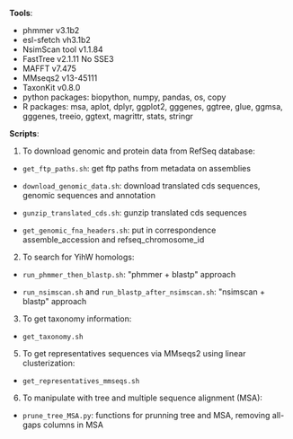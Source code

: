 **Tools**:

* phmmer v3.1b2
* esl-sfetch vh3.1b2
* NsimScan tool v1.1.84
* FastTree v2.1.11 No SSE3
* MAFFT v7.475
* MMseqs2 v13-45111
* TaxonKit v0.8.0
* python packages: biopython, numpy, pandas, os, copy
* R packages: msa, aplot, dplyr, ggplot2, gggenes, ggtree, glue, ggmsa, gggenes, treeio, ggtext, magrittr, stats, stringr


**Scripts**:

1. To download genomic and protein data from RefSeq database:

* `get_ftp_paths.sh`: get ftp paths from metadata on assemblies 

* `download_genomic_data.sh`: download translated cds sequences, genomic sequences and annotation 

* `gunzip_translated_cds.sh`: gunzip translated cds sequences

* `get_genomic_fna_headers.sh`: put in correspondence assemble_accession and refseq_chromosome_id

2. To search for YihW homologs:

* `run_phmmer_then_blastp.sh`: "phmmer + blastp" approach

* `run_nsimscan.sh` and `run_blastp_after_nsimscan.sh`: "nsimscan + blastp" approach

3. To get taxonomy information:

* `get_taxonomy.sh`

5. To get representatives sequences via MMseqs2 using linear clusterization:

* `get_representatives_mmseqs.sh`

6. To manipulate with tree and multiple sequence alignment (MSA):

* `prune_tree_MSA.py`: functions for prunning tree and MSA, removing all-gaps columns in MSA



